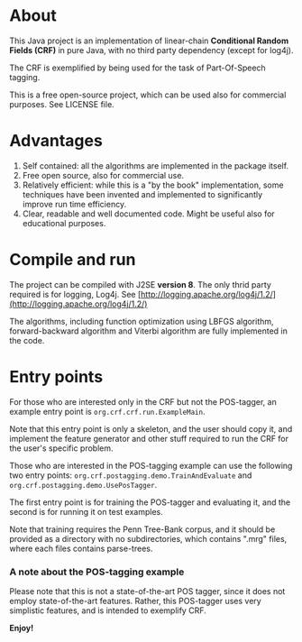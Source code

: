 About
=====

This Java project is an implementation of linear-chain **Conditional Random Fields (CRF)** in pure Java,
with no third party dependency (except for log4j).

The CRF is exemplified by being used for the task of Part-Of-Speech tagging.

This is a free open-source project, which can be used also for commercial purposes. See LICENSE file.


Advantages
==========

1. Self contained: all the algorithms are implemented in the package itself.
2. Free open source, also for commercial use.
3. Relatively efficient: while this is a "by the book" implementation, some techniques have been invented
and implemented to significantly improve run time efficiency.
4. Clear, readable and well documented code. Might be useful also for educational purposes.


Compile and run
===============

The project can be compiled with J2SE **version 8**.
The only thrid party required is for logging, Log4j. See [http://logging.apache.org/log4j/1.2/](http://logging.apache.org/log4j/1.2/)

The algorithms, including function optimization using LBFGS algorithm, forward-backward algorithm and Viterbi algorithm
are fully implemented in the code.


Entry points
============

For those who are interested only in the CRF but not the POS-tagger, an example entry point is
`org.crf.crf.run.ExampleMain`.

Note that this entry point is only a skeleton, and the user should copy it, and implement the feature generator
and other stuff required to run the CRF for the user's specific problem.


Those who are interested in the POS-tagging example can use the following two entry points:
`org.crf.postagging.demo.TrainAndEvaluate` and `org.crf.postagging.demo.UsePosTagger`.

The first entry point is for training the POS-tagger and evaluating it, and the second is for running it on
test examples.

Note that training requires the Penn Tree-Bank corpus, and it should be provided as a directory with
no subdirectories, which contains ".mrg" files, where each files contains parse-trees.


### A note about the POS-tagging example


Please note that this is not a state-of-the-art POS tagger, since it does not employ state-of-the-art features.
Rather, this POS-tagger uses very simplistic features, and is intended to exemplify CRF.


**Enjoy!**
